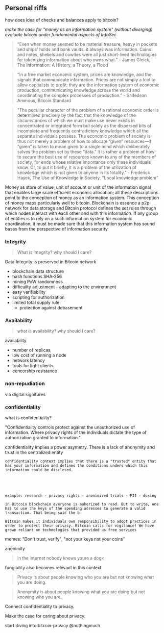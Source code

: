 

Personal riffs
---

how does idea of checks and balances apply to bitcoin?


*make the case for "money as an information system" (without diverging)
evaluate bitcoin under fundamental aspects of InfoSec*


>“Even when money seemed to be material treasure, heavy in pockets and ships' holds and bank vaults, it always was information. Coins and notes, shekels and cowries were all just short-lived technologies for tokenizing information about who owns what.”
\- James Gleick, The Information: A History, a Theory, a Flood 

>“In a free market economic system, prices are knowledge, and the signals that communicate information. Prices are not simply a tool to allow capitalists to profit; they are the information system of economic production, communicating knowledge across the world and coordinating the complex processes of production.”
\- Saifedean Ammous, Bitcoin Standard

>"The peculiar character of the problem of a rational economic order is determined precisely by the fact that the knowledge of the circumstances of which we must make use never exists in concentrated or integrated form but solely as the dispersed bits of incomplete and frequently contradictory knowledge which all the separate individuals possess. The economic problem of society is thus not merely a problem of how to allocate “given” resources—if “given” is taken to mean given to a single mind which deliberately solves the problem set by these “data.” It is rather a problem of how to secure the best use of resources known to any of the members of society, for ends whose relative importance only these individuals know. Or, to put it briefly, it is a problem of the utilization of knowledge which is not given to anyone in its totality." 
\- Frederick Hayek, The Use of Knowledge in Society, "Local knowledge problem"



Money as store of value, unit of account or unit of the information signal that enables large scale efficient economic allocation; all these descriptions point to the conception of money as an information system. This conception of money maps particularly well to bitcoin. Blockchain is essence a p2p network for data storage and Bitcoin protocol defines the set rules through which nodes interact with each other and with this information. If any group of entities is to rely on a such information system for economic coordination, it must be made sure that this information system has sound bases from the perspective of information security. 

### Integrity

>What is integrity? why should I care?

Data Integrity is preserved in Bitcoin network 
- blockchain data structure
- hash functions SHA-256
- mining PoW randomness
- difficuilty adjustment - adapting to the envirenment
- easy verifiability 
- scripting for authorization
- limited total supply rule
  - protection against debasement

### Availability

>what is availability? why should I care?

availability
- number of replicas
- low cost of running a node
- network latency
- tools for light clients
- cencorship resistance

### non-repudiation

via digital signitures 

### confidentiality


what is confidentiality?

"Confidentiality controls protect against the unauthorized use of information. Where 
privacy rights of the individuals dictate the type of authorization granted to information."

confidentiality implies a power asymetry. There is a 
lack of anonymity and trust in the centralized entity

    confidentiality context implies that there is a "trusted" entity that has your information and defines the conditions unders which this information could be disclosed.

  



    example: research - privacy rights - anonimized trials - PII - doxing

    in Bitcoin blockchain everyone is auhorized to read. But to write, one has to use the keys of the spending adresses to generate a valid transaction. That being said the b 
    
    Bitcoin makes it individuals own responsibility to adopt practices in order to protect their privacy. Bitcoin calls for vigilance! We have grown reliant on technologies that provided us free services  

memes: "Don't trust, verify", "not your keys not your coins"


anonimity
>in the internet nobody knows youre a dog<

fungibility  also becomes relevant in this context

>Privacy is about people knowing who you are but not knowing what you are doing.

>Anonymity is about people knowing what you are doing but not knowing who you are.

Connect confidentiality to privacy.

Make the case for caring about privacy.

start diving into bitcoin-privacy @nothingmuch



